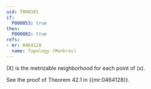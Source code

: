 ```yaml
---
uid: T000181
if:
  P000053: true
then:
  P000082: true
refs:
- mr: 0464128
  name: Topology (Munkres)
---
```


\(X\) is the metrizable neighborhood for each point of \(x\).

See the proof of Theorem 42.1 in {{mr:0464128}}.
